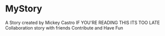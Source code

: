 # MyStory
A Story created by Mickey Castro
IF YOU'RE READING THIS ITS TOO LATE
Collaboration story with friends
Contribute and Have Fun
